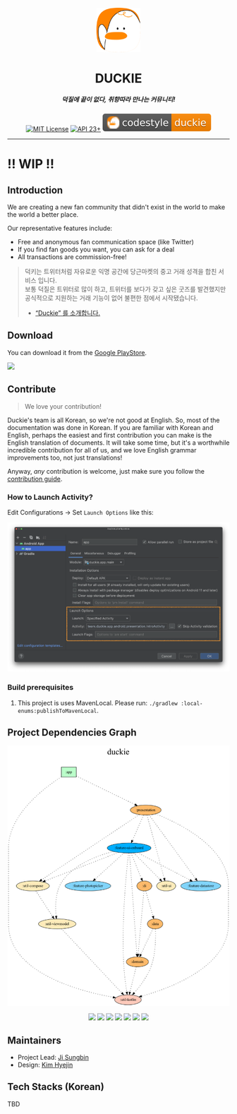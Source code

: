 <p align="center">
  <img src="assets/icon/logo-icon.svg" width="20%" alt="duckie" />
</p>
<h1 align="center">DUCKIE</h1>
<h5 align="center">덕질에 끝이 없다, 취향따라 만나는 커뮤니티!</h5>
<p align="center">
  <a href="LICENSE"><img alt="MIT License" src="https://img.shields.io/badge/License-MIT-blue"/></a>
  <a href="https://developer.android.com/about/versions/marshmallow"><img alt="API 23+" src="https://img.shields.io/badge/API-23%2B-brightgreen.svg"/></a>
  <a href="documents/codestyle.md"><img alt="codestyle" src="assets/badge/codestyle-duckie.svg"/></a>
</p>


---

# ‼️ WIP ‼️

## Introduction

We are creating a new fan community that didn't exist in the world to make the world a better place.

Our representative features include:

- Free and anonymous fan communication space (like Twitter)
- If you find fan goods you want, you can ask for a deal
- All transactions are commission-free!

> 덕키는 트위터처럼 자유로운 익명 공간에 당근마켓의 중고 거래 성격을 합친 서비스 입니다.  
> 보통 덕질은 트위터로 많이 하고, 트위터를 보다가 갖고 싶은 굿즈를 발견했지만 공식적으로 지원하는 거래 기능이 없어 불편한 점에서 시작됐습니다.  
> - [“Duckie” 를 소개합니다.](https://blog.duckie.team/duckie-%EB%A5%BC-%EC%86%8C%EA%B0%9C%ED%95%A9%EB%8B%88%EB%8B%A4-70b6a06ec806)

## Download

You can download it from the [Google PlayStore](https://play.google.com/store/apps/details?team.duckie.app.android).

<a href="https://play.google.com/store/apps/details?team.duckie.app.android"><img src="https://play.google.com/intl/en_us/badges/static/images/badges/en_badge_web_generic.png" height="70"></a>

## Contribute

> We love your contribution! 

Duckie's team is all Korean, so we're not good at English. So, most of the documentation was done in Korean. If you are familiar with Korean and English, perhaps the easiest and first contribution you can make is the English translation of documents. It will take some time, but it's a worthwhile incredible contribution for all of us, and we love English grammar improvements too, not just translations!

Anyway, *any* contribution is welcome, just make sure you follow the [contribution guide](.github/CONTRIBUTING.md).

### How to Launch Activity?

Edit Configurations -> Set `Launch Options` like this:

![](assets/art/duckie-launch-options.png)

### Build prerequisites

1. This project is uses MavenLocal. Please run: `./gradlew :local-enums:publishToMavenLocal`.

## Project Dependencies Graph

![dependencies](assets/dependency-graph/project.dot.png)

<p align="center" >
  <img src="https://img.shields.io/badge/Module-AndroidApplication-%239B5DE5" />
  <img src="https://img.shields.io/badge/Module-AndroidLibrary-%2300BBF9" /> 
  <img src="https://img.shields.io/badge/Module-AndroidDFM-%23C65CCD" />
  <img src="https://img.shields.io/badge/Module-Plugin-%23F15BB5" />
  <img src="https://img.shields.io/badge/Module-Util-%23F8A07B" />
  <img src="https://img.shields.io/badge/Module-Feature-%237FD09D" />
  <img src="https://img.shields.io/badge/Module-UiFeature-%23FEE440" />
</p>

## Maintainers

- Project Lead: [Ji Sungbin](https://www.linkedin.com/in/ji-sungbin-4343b7219/)
- Design: [Kim Hyejin](https://my.surfit.io/w/417265724)

## Tech Stacks (Korean)

TBD
